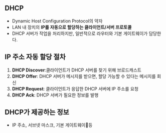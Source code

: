 ## DHCP
- Dynamic Host Configuration Protocol의 약자
- LAN 내 장치의 **IP를 자동으로 할당하는 클라이언트/서버 프로토콜**
- DHCP 서버가 작업을 처리하지만, 일반적으로 라우터와 기본 게이트웨이가 담당한다.

##  IP 주소 자동 할당 절차
1. **DHCP Discover**:클라이언트가 DHCP 서버를 찾기 위해 브로드캐스트
2. **DHCP Offer**: DHCP 서버가 메시지를 받으면, 할당 가능할 수 있다는 메시지를 회신
3. **DHCP Request**: 클라이언트가 응답한 DHCP 서버에 IP 주소를 요청
4. **DHCP Ack**: DHCP 서버가 필요한 정보를 발행

## DHCP가 제공하는 정보
- IP 주소, 서브넷 마스크, 기본 게이트웨이등